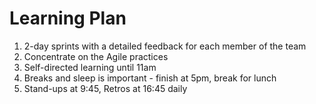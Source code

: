 # Learning Plan 

1. 2-day sprints with a detailed feedback for each member of the team
2. Concentrate on the Agile practices
3. Self-directed learning until 11am
4. Breaks and sleep is important - finish at 5pm, break for lunch
5. Stand-ups at 9:45, Retros at 16:45 daily
